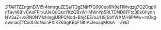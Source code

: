 $START$ZZngmD7/l5r4hmrguZESalTQgENiff7Q900eo6N9e11Wvqzg7Q2OqpIlnTavh8BivCAoFPrxuUeQuQsxYKzQBxW+MWnYp5RLTDND8FFtc3EkGhynhNVSaZ+vxRN0NV1xhIngjURPQNcd+Bhj4EZ/oJ/H9jSbYWXMH9PWw+mOkgowmaqTfCx0L0oNoinPXiKZ6SgKBpF1BtIAcIeoaqM0sA==$END$